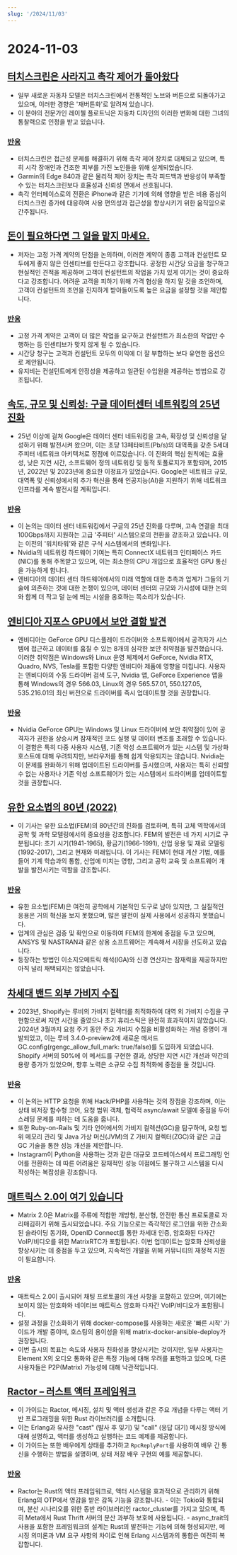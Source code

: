 ```yaml
---
slug: '/2024/11/03'
---
```


# 2024-11-03

## [터치스크린은 사라지고 촉각 제어가 돌아왔다](https://spectrum.ieee.org/touchscreens)

- 일부 새로운 자동차 모델은 터치스크린에서 전통적인 노브와 버튼으로 되돌아가고 있으며, 이러한 경향은 '재버튼화'로 알려져 있습니다.
- 이 분야의 전문가인 레이첼 플로트닉은 자동차 디자인의 이러한 변화에 대한 그녀의 통찰력으로 인정을 받고 있습니다.

### [반응](https://news.ycombinator.com/item?id=42033241)

- 터치스크린은 접근성 문제를 해결하기 위해 촉각 제어 장치로 대체되고 있으며, 특히 시각 장애인과 건조한 피부를 가진 노인들을 위해 설계되었습니다.
- Garmin의 Edge 840과 같은 물리적 제어 장치는 촉각 피드백과 반응성이 부족할 수 있는 터치스크린보다 효율성과 신뢰성 면에서 선호됩니다.
- 촉각 인터페이스로의 전환은 iPhone과 같은 기기에 의해 영향을 받은 비용 중심의 터치스크린 증가에 대응하여 사용 편의성과 접근성을 향상시키기 위한 움직임으로 간주됩니다.

## [돈이 필요하다면 그 일을 맡지 마세요.](https://bitfieldconsulting.com/posts/need-money)

- 저자는 고정 가격 계약의 단점을 논의하며, 이러한 계약이 종종 고객과 컨설턴트 모두에게 좋지 않은 인센티브를 만든다고 강조합니다. 공정한 시간당 요금을 청구하고 현실적인 견적을 제공하며 고객이 컨설턴트의 작업을 가치 있게 여기는 것이 중요하다고 강조합니다. 어려운 고객을 피하기 위해 가격 협상을 하지 말 것을 조언하며, 고객이 컨설턴트의 조언을 진지하게 받아들이도록 높은 요금을 설정할 것을 제안합니다.

### [반응](https://news.ycombinator.com/item?id=42032638)

- 고정 가격 계약은 고객이 더 많은 작업을 요구하고 컨설턴트가 최소한의 작업만 수행하는 등 인센티브가 맞지 않게 될 수 있습니다.
- 시간당 청구는 고객과 컨설턴트 모두의 이익에 더 잘 부합하는 보다 유연한 옵션으로 제안됩니다.
- 유지비는 컨설턴트에게 안정성을 제공하고 일관된 수입원을 제공하는 방법으로 강조됩니다.

## [속도, 규모 및 신뢰성: 구글 데이터센터 네트워킹의 25년 진화](https://cloud.google.com/blog/products/networking/speed-scale-reliability-25-years-of-data-center-networking)

- 25년 이상에 걸쳐 Google은 데이터 센터 네트워킹을 고속, 확장성 및 신뢰성을 달성하기 위해 발전시켜 왔으며, 이는 초당 13페타비트(Pb/s)의 대역폭을 갖춘 5세대 주피터 네트워크 아키텍처로 정점에 이르렀습니다. 이 진화의 핵심 원칙에는 효율성, 낮은 지연 시간, 소프트웨어 정의 네트워킹 및 동적 토폴로지가 포함되며, 2015년, 2022년 및 2023년에 중요한 이정표가 있었습니다. Google은 네트워크 규모, 대역폭 및 신뢰성에서의 추가 혁신을 통해 인공지능(AI)을 지원하기 위해 네트워크 인프라를 계속 발전시킬 계획입니다.

### [반응](https://news.ycombinator.com/item?id=42031169)

- 이 논의는 데이터 센터 네트워킹에서 구글의 25년 진화를 다루며, 고속 연결을 최대 100Gbps까지 지원하는 고급 '주피터' 시스템으로의 전환을 강조하고 있습니다. 이는 이전의 '워치타워'와 같은 구식 시스템에서의 변화입니다.
- Nvidia의 네트워킹 하드웨어 기여는 특히 ConnectX 네트워크 인터페이스 카드(NIC)를 통해 주목받고 있으며, 이는 최소한의 CPU 개입으로 효율적인 GPU 통신을 가능하게 합니다.
- 엔비디아의 데이터 센터 하드웨어에서의 미래 역할에 대한 추측과 업계가 그들의 기술에 의존하는 것에 대한 논쟁이 있으며, 데이터 센터의 규모와 가시성에 대한 논의와 함께 더 작고 덜 눈에 띄는 시설을 옹호하는 목소리가 있습니다.

## [엔비디아 지포스 GPU에서 보안 결함 발견](https://www.pcworld.com/article/2504035/security-flaws-found-in-all-nvidia-geforce-gpus-update-drivers-asap.html)

- 엔비디아는 GeForce GPU 디스플레이 드라이버와 소프트웨어에서 공격자가 시스템에 접근하고 데이터를 훔칠 수 있는 8개의 심각한 보안 취약점을 발견했습니다. 이러한 취약점은 Windows와 Linux 운영 체제에서 GeForce, Nvidia RTX, Quadro, NVS, Tesla를 포함한 다양한 엔비디아 제품에 영향을 미칩니다. 사용자는 엔비디아의 수동 드라이버 검색 도구, Nvidia 앱, GeForce Experience 앱을 통해 Windows의 경우 566.03, Linux의 경우 565.57.01, 550.127.05, 535.216.01의 최신 버전으로 드라이버를 즉시 업데이트할 것을 권장합니다.

### [반응](https://news.ycombinator.com/item?id=42030463)

- Nvidia GeForce GPU는 Windows 및 Linux 드라이버에 보안 취약점이 있어 공격자가 권한을 상승시켜 잠재적인 코드 실행 및 데이터 변조를 초래할 수 있습니다. 이 결함은 특히 다중 사용자 시스템, 기존 악성 소프트웨어가 있는 시스템 및 가상화 호스트에 대해 우려되지만, 브라우저를 통해 쉽게 악용되지는 않습니다. Nvidia는 이 문제를 완화하기 위해 업데이트된 드라이버를 출시했으며, 사용자는 특히 신뢰할 수 없는 사용자나 기존 악성 소프트웨어가 있는 시스템에서 드라이버를 업데이트할 것을 권장합니다.

## [유한 요소법의 80년 (2022)](https://link.springer.com/article/10.1007/s11831-022-09740-9)

- 이 기사는 유한 요소법(FEM)의 80년간의 진화를 검토하며, 특히 고체 역학에서의 공학 및 과학 모델링에서의 중요성을 강조합니다. FEM의 발전은 네 가지 시기로 구분됩니다: 초기 시기(1941-1965), 황금기(1966-1991), 산업 응용 및 재료 모델링(1992-2017), 그리고 현재와 미래입니다. 이 기사는 FEM이 현대 계산 기법, 예를 들어 기계 학습과의 통합, 산업에 미치는 영향, 그리고 공학 교육 및 소프트웨어 개발을 발전시키는 역할을 강조합니다.

### [반응](https://news.ycombinator.com/item?id=42028569)

- 유한 요소법(FEM)은 여전히 공학에서 기본적인 도구로 남아 있지만, 그 실질적인 응용은 거의 혁신을 보지 못했으며, 많은 발전이 실제 사용에서 성공하지 못했습니다.
- 업계의 관심은 검증 및 확인으로 이동하여 FEM의 한계에 중점을 두고 있으며, ANSYS 및 NASTRAN과 같은 상용 소프트웨어는 계속해서 시장을 선도하고 있습니다.
- 등장하는 방법인 이소지오메트릭 해석(IGA)와 신경 연산자는 잠재력을 제공하지만 아직 널리 채택되지는 않았습니다.

## [차세대 밴드 외부 가비지 수집](https://railsatscale.com/2024-10-23-next-generation-oob-gc/)

- 2023년, Shopify는 루비의 가비지 컬렉터를 최적화하여 대역 외 가비지 수집을 구현함으로써 지연 시간을 줄였으나 초기 휴리스틱은 완전히 효과적이지 않았습니다. 2024년 3월까지 요청 주기 동안 주요 가비지 수집을 비활성화하는 개념 증명이 개발되었고, 이는 루비 3.4.0-preview2에 새로운 메서드 GC.config(rgengc_allow_full_mark: true/false)를 도입하게 되었습니다. Shopify 서버의 50%에 이 메서드를 구현한 결과, 상당한 지연 시간 개선과 약간의 용량 증가가 있었으며, 향후 노력은 소규모 수집 최적화에 중점을 둘 것입니다.

### [반응](https://news.ycombinator.com/item?id=42028833)

- 이 논의는 HTTP 요청을 위해 Hack/PHP를 사용하는 것의 장점을 강조하며, 이는 상태 비저장 함수형 코어, 요청 범위 객체, 협력적 async/await 모델에 중점을 두어 스레딩 문제를 피하는 데 도움을 줍니다.
- 또한 Ruby-on-Rails 및 기타 언어에서의 가비지 컬렉션(GC)을 탐구하며, 요청 범위 메모리 관리 및 Java 가상 머신(JVM)의 Z 가비지 컬렉터(ZGC)와 같은 고급 GC 기술을 통한 성능 개선을 제안합니다.
- Instagram이 Python을 사용하는 것과 같은 대규모 코드베이스에서 프로그래밍 언어를 전환하는 데 따른 어려움은 잠재적인 성능 이점에도 불구하고 시스템을 다시 작성하는 복잡성을 강조합니다.

## [매트릭스 2.0이 여기 있습니다](https://matrix.org/blog/2024/10/29/matrix-2.0-is-here/?resubmit)

- Matrix 2.0은 Matrix를 주류에 적합한 개방형, 분산형, 안전한 통신 프로토콜로 자리매김하기 위해 출시되었습니다. 주요 기능으로는 즉각적인 로그인을 위한 간소화된 슬라이딩 동기화, OpenID Connect를 통한 차세대 인증, 암호화된 다자간 VoIP/비디오를 위한 MatrixRTC가 포함됩니다. 이번 업데이트는 암호화 신뢰성을 향상시키는 데 중점을 두고 있으며, 지속적인 개발을 위해 커뮤니티의 재정적 지원이 필요합니다.

### [반응](https://news.ycombinator.com/item?id=42032387)

- 매트릭스 2.0이 출시되어 채팅 프로토콜의 개선 사항을 포함하고 있으며, 여기에는 보이지 않는 암호화와 네이티브 매트릭스 암호화 다자간 VoIP/비디오가 포함됩니다.
- 설정 과정을 간소화하기 위해 docker-compose를 사용하는 새로운 '빠른 시작' 가이드가 개발 중이며, 호스팅의 용이성을 위해 matrix-docker-ansible-deploy가 권장됩니다.
- 이번 출시의 목표는 속도와 사용자 친화성을 향상시키는 것이지만, 일부 사용자는 Element X의 오디오 통화와 같은 특정 기능에 대해 우려를 표명하고 있으며, 다른 사용자들은 P2P(Matrix) 가능성에 대해 낙관적입니다.

## [Ractor – 러스트 액터 프레임워크](https://slawlor.github.io/ractor/quickstart/)

- 이 가이드는 Ractor, 메시징, 설치 및 액터 생성과 같은 주요 개념을 다루는 액터 기반 프로그래밍을 위한 Rust 라이브러리를 소개합니다.
- 이는 Erlang과 유사한 "cast" (발사 후 잊기) 및 "call" (응답 대기) 메시징 방식에 대해 설명하고, 액터를 생성하고 실행하는 코드 예제를 제공합니다.
- 이 가이드는 또한 배우에게 상태를 추가하고 `RpcReplyPort`를 사용하여 배우 간 통신을 수행하는 방법을 설명하며, 상태 저장 배우 구현의 예를 제공합니다.

### [반응](https://news.ycombinator.com/item?id=42030625)

- Ractor는 Rust의 액터 프레임워크로, 액터 시스템을 효과적으로 관리하기 위해 Erlang의 OTP에서 영감을 받은 감독 기능을 강조합니다. - 이는 Tokio와 통합되며, 분산 시나리오를 위한 동반 라이브러리인 ractor_cluster를 가지고 있으며, 특히 Meta에서 Rust Thrift 서버의 분산 과부하 보호에 사용됩니다. - async_trait의 사용을 포함한 프레임워크의 설계는 Rust의 발전하는 기능에 의해 형성되지만, 메시징 의미론과 VM 요구 사항의 차이로 인해 Erlang 시스템과의 통합은 여전히 복잡합니다.

<head>
  <meta property="og:title" content="터치스크린은 사라지고 촉각 제어가 돌아왔다" />
  <meta property="og:type" content="website" />
  <meta property="og:image" content="https://og.cho.sh/api/og/?title=%ED%84%B0%EC%B9%98%EC%8A%A4%ED%81%AC%EB%A6%B0%EC%9D%80%20%EC%82%AC%EB%9D%BC%EC%A7%80%EA%B3%A0%20%EC%B4%89%EA%B0%81%20%EC%A0%9C%EC%96%B4%EA%B0%80%20%EB%8F%8C%EC%95%84%EC%99%94%EB%8B%A4&subheading=2024%EB%85%84%2011%EC%9B%94%203%EC%9D%BC%20%EC%9D%BC%EC%9A%94%EC%9D%BC%3A%20%ED%95%B4%EC%BB%A4%EB%89%B4%EC%8A%A4%20%EC%9A%94%EC%95%BD" />
</head>
